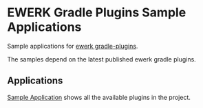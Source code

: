# EWERK Gradle Plugins Sample Applications

Sample applications for [ewerk gradle-plugins](https://github.com/ewerk/gradle-plugins).

The samples depend on the latest published ewerk gradle plugins.

## Applications

[Sample Application](https://github.com/ewerk/gradle-plugins-sample-applications) shows all the available plugins in the project.


